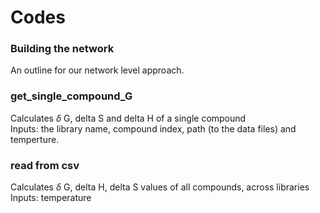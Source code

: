 # Codes 

### Building the network 
An outline for our network level approach.

### get_single_compound_G 
Calculates $\delta$ G, delta S and delta H of a single compound  
Inputs: the library name, compound index, path (to the data files) and temperture.

### read from csv 
Calculates $\delta$ G, delta H, delta S values of all compounds, across libraries  
Inputs: temperature
